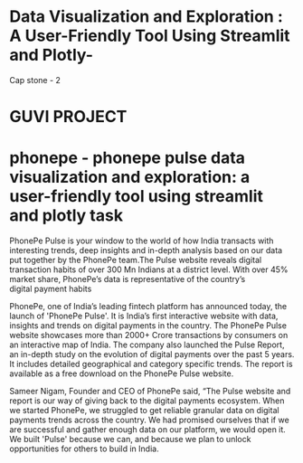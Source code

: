 # Data Visualization and Exploration : A User-Friendly Tool Using Streamlit and Plotly-
Cap stone - 2 
# GUVI PROJECT 

# phonepe - phonepe pulse data visualization and exploration: a user-friendly tool using streamlit and plotly task 

PhonePe Pulse is your window to the world of how India transacts with interesting trends, deep insights and in-depth analysis based on our data put together by the PhonePe team.The Pulse website reveals digital transaction habits of over 300 Mn Indians at a district level. With over 45% market share, PhonePe’s data is representative of the country’s digital payment habits


PhonePe, one of India’s leading fintech platform has announced today, the launch of 'PhonePe Pulse'. It is India’s first interactive website with data, insights and trends on digital payments in the country. The PhonePe Pulse website showcases more than 2000+ Crore transactions by consumers on an interactive map of India.
The company also launched the Pulse Report, an in-depth study on the evolution of digital payments over the past 5 years. It includes detailed geographical and category specific trends. The report is available as a free download on the PhonePe Pulse website.


Sameer Nigam, Founder and CEO of PhonePe said, “The Pulse website and report is our way of giving back to the digital payments ecosystem. When we started PhonePe, we struggled to get reliable granular data on digital payments trends across the country. We had promised ourselves that if we are successful and gather enough data on our platform, we would open it. We built 'Pulse' because we can, and because we plan to unlock opportunities for others to build in India.
